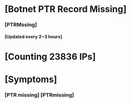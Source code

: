 # [Botnet PTR Record Missing]
### [PTRMssing]
#### [Updated every 2~3 hours]

# [Counting 23836 IPs]

# [Symptoms] 
###   [PTR missing] [PTRmissing]
